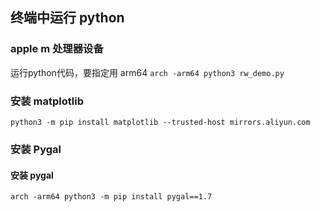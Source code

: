 ## 终端中运行 python


### apple m 处理器设备

运行python代码，要指定用 arm64
``arch -arm64 python3 rw_demo.py ``


### 安装 matplotlib

``python3 -m pip install matplotlib --trusted-host mirrors.aliyun.com``

### 安装 Pygal

#### 安装 pygal

``arch -arm64 python3 -m pip install pygal==1.7``
